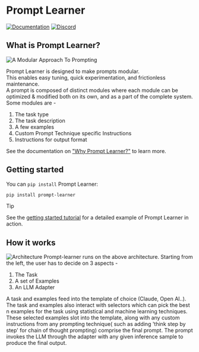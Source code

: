 # Prompt Learner

[![Documentation](https://img.shields.io/badge/docs-promptlearner.attuna.xyz-blue.svg)](https://promptlearner.attuna.xyz/)
[![Discord](https://img.shields.io/badge/discord-prompt_learner-blue?logo=discord&logoColor=white&color=5d68e8)](https://discord.gg/FST9HRNKYX)


## What is Prompt Learner?
![A Modular Approach To Prompting](docs/concepts/images/anatomy.png)

Prompt Learner is designed to make prompts modular.\
This enables easy tuning, quick experimentation, and frictionless maintenance.\
A prompt is composed of distinct modules where each module can be optimized & modified both on its own, and as a part of the complete system. Some modules are -

1. The task type
2. The task description
3. A few examples
4. Custom Prompt Technique specific Instructions
5. Instructions for output format


See the documentation on ["Why Prompt Learner?"](https://promptlearner.attuna.xyz/why.html) to learn more.

## Getting started

You can `pip install` Prompt Learner: 

```bash
pip install prompt-learner
```

> [!TIP]
> See the [getting started tutorial](https://promptlearner.attuna.xyz/getting-started.html) for a detailed example of Prompt Learner in action.

## How it works
![Architecture](docs/concepts/images/architecture.png)
Prompt-learner runs on the above architecture.
Starting from the left, the user has to decide on 3 aspects -
1. The Task
2. A set of Examples
3. An LLM Adapter

A task and examples feed into the template of choice (Claude, Open AI..).
The task and examples also interact with selectors which can pick the best n examples for the task using statistical and machine learning techniques.
These selected examples slot into the template, along with any custom instructions from any prompting technique( such as adding 'think step by step' for chain of thought prompting) comprise the final prompt. 
The prompt invokes the LLM through the adapter with any given inference sample to produce the final output.